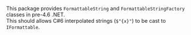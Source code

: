 This package provides `FormattableString` and `FormattableStringFactory` classes in pre-4.6 .NET.  
This should allows C#6 interpolated strings (`$"{x}"`) to be cast to `IFormattable`.